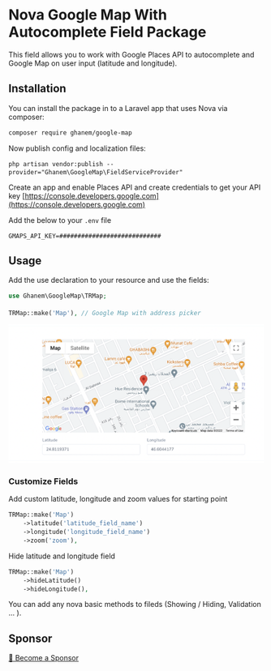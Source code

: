 # Nova Google Map With Autocomplete Field Package

This field allows you to work with Google Places API to autocomplete and Google Map on user input (latitude and longitude).

## Installation

You can install the package in to a Laravel app that uses Nova via composer:

```bash
composer require ghanem/google-map
```

Now publish config and localization files:

```shell
php artisan vendor:publish --provider="Ghanem\GoogleMap\FieldServiceProvider"
```

Create an app and enable Places API and create credentials to get your API key
[https://console.developers.google.com](https://console.developers.google.com)

Add the below to your `.env` file

```shell
GMAPS_API_KEY=############################
```

## Usage

Add the use declaration to your resource and use the fields:

```php
use Ghanem\GoogleMap\TRMap;

TRMap::make('Map'), // Google Map with address picker
```

![Image of character counter](docs/screenshot-fields.png)

### Customize Fields

Add custom latitude, longitude and zoom values for starting point

```php
TRMap::make('Map')
    ->latitude('latitude_field_name')
    ->longitude('longitude_field_name')
    ->zoom('zoom'),
```

Hide latitude and longitude field

```php
TRMap::make('Map')
    ->hideLatitude()
    ->hideLongitude(),
```

You can add any nova basic methods to fileds (Showing / Hiding, Validation ... ).

## Sponsor

[💚️ Become a Sponsor](https://github.com/sponsors/AbdullahGhanem)
